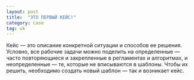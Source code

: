 ```yaml
---
layout: post
title:  "ЭТО ПЕРВЫЙ КЕЙС!"
category: case
tag: vk
---
```


Кейс — это описание конкретной ситуации и способов ее решения. Условно, все рабочие задачи можно поделить на определенные — часто повторяющиеся и закрепленные в регламентах и алгоритмах, и неопределенные — те, которые не вписываются в шаблоны. Чтобы их решить, необходимо создать новый шаблон — так и возникает кейс.